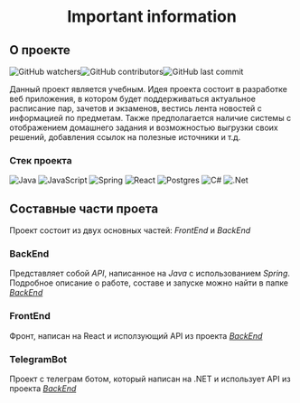# **<p align="center">Important information</p>**

## О проекте

<img alt="GitHub watchers" src="https://img.shields.io/github/watchers/MJSasha/important-information?style=social"><img alt="GitHub contributors" src="https://img.shields.io/github/contributors/MJSasha/important-information"><img alt="GitHub last commit" src="https://img.shields.io/github/last-commit/MJSasha/important-information">

Данный проект является учебным. Идея проекта состоит в разработке веб приложения, в котором будет поддерживаться актуальное расписание пар, зачетов и экзаменов, вестись лента новостей с информацией по предметам. Также предполагается наличие системы с отображением домашнего задания и возможностью выгрузки своих решений, добавления ссылок на полезные источники и т.д.

### Стек проекта

![Java](https://img.shields.io/badge/java-%23ED8B00.svg?style=for-the-badge&logo=java&logoColor=white)
![JavaScript](https://img.shields.io/badge/javascript-%23323330.svg?style=for-the-badge&logo=javascript&logoColor=%23F7DF1E)
![Spring](https://img.shields.io/badge/spring-%236DB33F.svg?style=for-the-badge&logo=spring&logoColor=white)
![React](https://img.shields.io/badge/react-%2320232a.svg?style=for-the-badge&logo=react&logoColor=%2361DAFB)
![Postgres](https://img.shields.io/badge/postgres-%23316192.svg?style=for-the-badge&logo=postgresql&logoColor=white)
![C#](https://img.shields.io/badge/c%23-%23239120.svg?style=for-the-badge&logo=c-sharp&logoColor=white)
![.Net](https://img.shields.io/badge/.NET-5C2D91?style=for-the-badge&logo=.net&logoColor=white)

## Составные части проета

Проект состоит из двух основных частей: *FrontEnd* и *BackEnd*

### BackEnd

Представляет собой *API*, написанное на *Java* с использованием *Spring*. Подробное описание о работе, составе и запуске можно найти в папке [*BackEnd*](https://github.com/MJSasha/important-information/tree/main/BackEnd)

### FrontEnd

Фронт, написан на React и исползующий API из проекта [*BackEnd*](https://github.com/MJSasha/important-information/tree/main/BackEnd)

### TelegramBot

Проект с телеграм ботом, который написан на .NET и использует API из проекта [*BackEnd*](https://github.com/MJSasha/important-information/tree/main/BackEnd)
